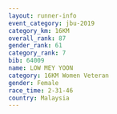 ```yaml
---
layout: runner-info 
event_category: jbu-2019 
category_km: 16KM  
overall_rank: 87
gender_rank: 61
category_rank: 7
bib: 64009
name: LOW MEY YOON
category: 16KM Women Veteran
gender: Female
race_time: 2-31-46
country: Malaysia
---
```


